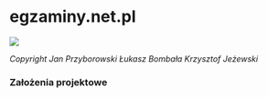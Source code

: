 # egzaminy.net.pl

![](https://i.ibb.co/y4YbYRp/exam.png)


*Copyright Jan Przyborowski Łukasz Bombała Krzysztof Jeżewski*

### Założenia projektowe
